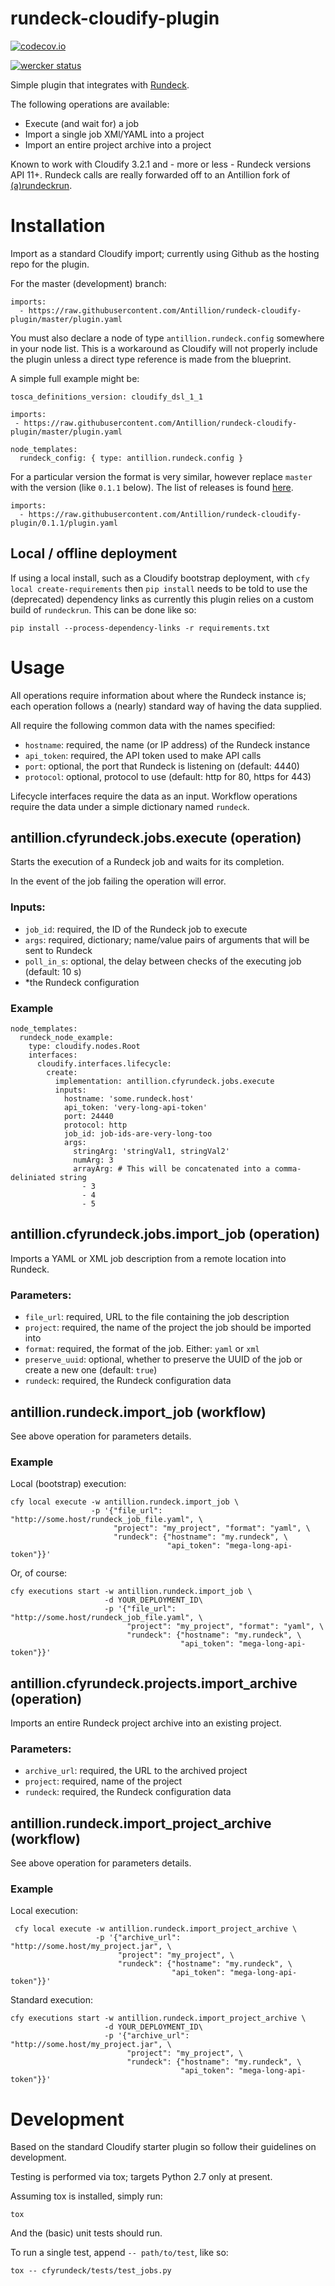 # rundeck-cloudify-plugin

[![codecov.io](https://codecov.io/github/Antillion/rundeck-cloudify-plugin/coverage.svg?branch=master)](https://codecov.io/github/Antillion/rundeck-cloudify-plugin?branch=master)

[![wercker status](https://app.wercker.com/status/384e7713a3dcd6811bf0a296d975ca27/m "wercker status")](https://app.wercker.com/project/bykey/384e7713a3dcd6811bf0a296d975ca27)

Simple plugin that integrates with [Rundeck](http://rundeck.org).

The following operations are available:

 - Execute (and wait for) a job
 - Import a single job XMl/YAML into a project
 - Import an entire project archive into a project

Known to work with Cloudify 3.2.1 and - more or less - Rundeck versions API 11+.
Rundeck calls are really forwarded off to an Antillion fork of [(a)rundeckrun](http://github.com/antillion/arundeckrun).

# Installation

Import as a standard Cloudify import; currently using Github as the hosting
repo for the plugin.

For the master (development) branch:

    imports:
      - https://raw.githubusercontent.com/Antillion/rundeck-cloudify-plugin/master/plugin.yaml

You must also declare a node of type `antillion.rundeck.config` somewhere in
your node list. This is a workaround as Cloudify will not properly include the
plugin unless a direct type reference is made from the blueprint.

A simple full example might be:

    tosca_definitions_version: cloudify_dsl_1_1

    imports:
     - https://raw.githubusercontent.com/Antillion/rundeck-cloudify-plugin/master/plugin.yaml

    node_templates:
      rundeck_config: { type: antillion.rundeck.config }


For a particular version the format is very similar, however replace `master`
with the version (like `0.1.1` below). The list of releases is found [here](https://github.com/Antillion/rundeck-cloudify-plugin/releases).

    imports:
      - https://raw.githubusercontent.com/Antillion/rundeck-cloudify-plugin/0.1.1/plugin.yaml

## Local / offline deployment

If using a local install, such as a Cloudify bootstrap deployment, with
`cfy local create-requirements` then `pip install` needs to be told to use the
(deprecated) dependency links as currently this plugin relies on a custom build
of `rundeckrun`. This can be done like so:

    pip install --process-dependency-links -r requirements.txt

# Usage

All operations require information about where the Rundeck instance is; each
operation follows a (nearly) standard way of having the data supplied.

All require the following common data with the names specified:

 - `hostname`: required, the name (or IP address) of the Rundeck instance
 - `api_token`: required, the API token used to make API calls
 - `port`: optional, the port that Rundeck is listening on (default: 4440)
 - `protocol`: optional, protocol to use (default: http for 80, https for 443)


Lifecycle interfaces require the data as an input.
Workflow operations require the data under a simple dictionary named `rundeck`.

## antillion.cfyrundeck.jobs.execute (operation)

Starts the execution of a Rundeck job and waits for its completion.

In the event of the job failing the operation will error.

### Inputs:

 - `job_id`: required, the ID of the Rundeck job to execute
 - `args`: required, dictionary; name/value pairs of arguments that will be sent to Rundeck
 - `poll_in_s`: optional, the delay between checks of the executing job (default: 10 s)
 - *the Rundeck configuration

### Example

    node_templates:
      rundeck_node_example:
        type: cloudify.nodes.Root
        interfaces:
          cloudify.interfaces.lifecycle:
            create:
              implementation: antillion.cfyrundeck.jobs.execute
              inputs:
                hostname: 'some.rundeck.host'
                api_token: 'very-long-api-token'
                port: 24440
                protocol: http
                job_id: job-ids-are-very-long-too
                args:
                  stringArg: 'stringVal1, stringVal2'
                  numArg: 3
                  arrayArg: # This will be concatenated into a comma-deliniated string
                    - 3
                    - 4
                    - 5



## antillion.cfyrundeck.jobs.import_job (operation)

Imports a YAML or XML job description from a remote location into Rundeck.

### Parameters:

 - `file_url`: required, URL to the file containing the job description
 - `project`: required, the name of the project the job should be imported into
 - `format`: required, the format of the job. Either: `yaml` or `xml`
 - `preserve_uuid`: optional, whether to preserve the UUID of the job or create a new one (default: `true`)
 - `rundeck`: required, the Rundeck configuration data

## antillion.rundeck.import_job (workflow)

See above operation for parameters details.

### Example

Local (bootstrap) execution:

    cfy local execute -w antillion.rundeck.import_job \
                      -p '{"file_url": "http://some.host/rundeck_job_file.yaml", \
                           "project": "my_project", "format": "yaml", \
                           "rundeck": {"hostname": "my.rundeck", \
                                       "api_token": "mega-long-api-token"}}'

Or, of course:

    cfy executions start -w antillion.rundeck.import_job \
                         -d YOUR_DEPLOYMENT_ID\
                         -p '{"file_url": "http://some.host/rundeck_job_file.yaml", \
                              "project": "my_project", "format": "yaml", \
                              "rundeck": {"hostname": "my.rundeck", \
                                          "api_token": "mega-long-api-token"}}'


## antillion.cfyrundeck.projects.import_archive (operation)

Imports an entire Rundeck project archive into an existing project.

### Parameters:

 - `archive_url`: required, the URL to the archived project
 - `project`: required, name of the project
 - `rundeck`: required, the Rundeck configuration data


## antillion.rundeck.import_project_archive (workflow)


See above operation for parameters details.

 ### Example

Local execution:

     cfy local execute -w antillion.rundeck.import_project_archive \
                       -p '{"archive_url": "http://some.host/my_project.jar", \
                            "project": "my_project", \
                            "rundeck": {"hostname": "my.rundeck", \
                                        "api_token": "mega-long-api-token"}}'

Standard execution:

    cfy executions start -w antillion.rundeck.import_project_archive \
                         -d YOUR_DEPLOYMENT_ID\
                         -p '{"archive_url": "http://some.host/my_project.jar", \
                              "project": "my_project", \
                              "rundeck": {"hostname": "my.rundeck", \
                                          "api_token": "mega-long-api-token"}}'


# Development

Based on the standard Cloudify starter plugin so follow their guidelines on
development.

Testing is performed via tox; targets Python 2.7 only at present.

Assuming tox is installed, simply run:

    tox

And the (basic) unit tests should run.

To run a single test, append `-- path/to/test`, like so:

    tox -- cfyrundeck/tests/test_jobs.py
